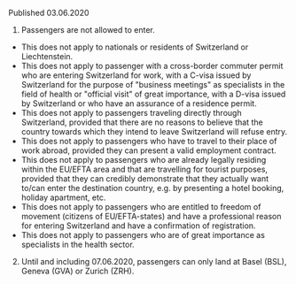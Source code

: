 Published 03.06.2020
1. Passengers are not allowed to enter.
- This does not apply to nationals or residents of Switzerland or Liechtenstein.
- This does not apply to passenger with a cross-border commuter permit who are entering Switzerland for work, with a C-visa issued by Switzerland for the purpose of "business meetings" as specialists in the field of health or "official visit" of great importance, with a D-visa issued by Switzerland or who have an assurance of a residence permit.
- This does not apply to passengers traveling directly through Switzerland, provided that there are no reasons to believe that the country towards which they intend to leave Switzerland will refuse entry. 
- This does not apply to passengers who have to travel to their place of work abroad, provided they can present a valid employment contract. 
- This does not apply to passengers who are already legally residing within the EU/EFTA area and that are travelling for tourist purposes, provided that they can credibly demonstrate that they actually want to/can enter the destination country, e.g. by presenting a hotel booking, holiday apartment, etc. 
- This does not apply to passengers who are entitled to freedom of movement (citizens of EU/EFTA-states) and have a professional reason for entering Switzerland and have a confirmation of registration.
- This does not apply to passengers who are of great importance as specialists in the health sector.
2. Until and including 07.06.2020, passengers can only land at Basel (BSL), Geneva (GVA) or Zurich (ZRH).


